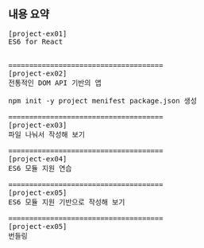 ## 내용 요약
<pre>
[project-ex01]
ES6 for React


=====================================
[project-ex02]
전통적인 DOM API 기반의 앱

npm init -y project menifest package.json 생성

=====================================
[project-ex03]
파일 나눠서 작성해 보기

=====================================
[project-ex04]
ES6 모듈 지원 연습

=====================================
[project-ex05]
ES6 모듈 지원 기반으로 작성해 보기

=====================================
[project-ex05]
번들링



<pre>